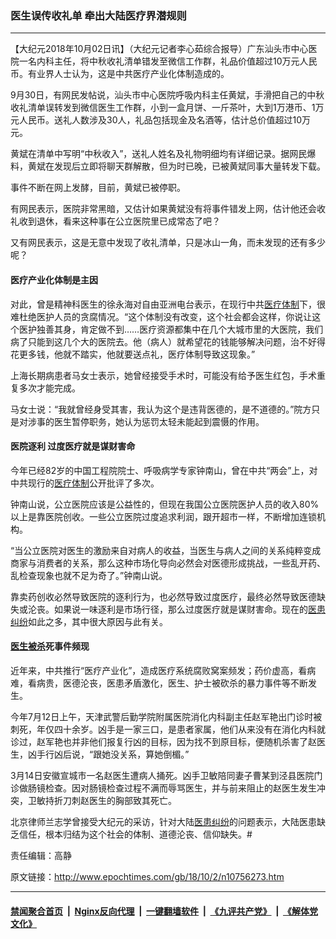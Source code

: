 ### 医生误传收礼单 牵出大陆医疗界潜规则
------------------------

<p>【大纪元2018年10月02日讯】（大纪元记者李心茹综合报导）广东汕头市中心医院一名内科主任，将中秋收礼清单错发至微信工作群，礼品价值超过10万元人民币。有业界人士认为，这是中共医疗产业化体制造成的。</p>
<p>9月30日，有网民发帖说，汕头市中心医院呼吸内科主任黄斌，手滑把自己的中秋收礼清单误转发到微信医生工作群，小到一盒月饼、一斤茶叶，大到1万港币、1万元人民币。送礼人数涉及30人，礼品包括现金及名酒等，估计总价值超过10万元。</p>
<p>黄斌在清单中写明“中秋收入”，送礼人姓名及礼物明细均有详细记录。据网民爆料，黄斌在发现后立即将聊天群解散，但为时已晚，已被黄斌同事大量转发下载。</p>
<p>事件不断在网上发酵，目前，黄斌已被停职。</p>
<p>有网民表示，医院非常黑暗，又估计如果黄斌没有将事件错发上网，估计他还会收礼收到退休，看来这种事在公立医院里已成常态了吧？</p>
<p>又有网民表示，这是无意中发现了收礼清单，只是冰山一角，而未发现的还有多少呢？</p>
<h4>医疗产业化体制是主因</h4>
<p>对此，曾是精神科医生的徐永海对自由亚洲电台表示，在现行中共<a href="http://www.epochtimes.com/gb/tag/%E5%8C%BB%E7%96%97%E4%BD%93%E5%88%B6.html">医疗体制</a>下，很难杜绝医护人员的贪腐情况。“这个体制没有改变，这个社会都会这样，你说让这个医护独善其身，肯定做不到……医疗资源都集中在几个大城市里的大医院，我们病了只能到这几个大的医院去。他（病人）就希望花的钱能够解决问题，治不好得花更多钱，他就不踏实，他就要送点礼，医疗体制导致这现象。”</p>
<p>上海长期病患者马女士表示，她曾经接受手术时，可能没有给予医生红包，手术重复多次才能完成。</p>
<p>马女士说：“我就曾经身受其害，我认为这个是违背医德的，是不道德的。”院方只是对涉事的医生暂停职务，她认为惩罚太轻未能起到震慑的作用。</p>
<h4>医院逐利 过度医疗就是谋财害命</h4>
<p>今年已经82岁的中国工程院院士、呼吸病学专家钟南山，曾在中共“两会”上，对中共现行的<a href="http://www.epochtimes.com/gb/tag/%E5%8C%BB%E7%96%97%E4%BD%93%E5%88%B6.html">医疗体制</a>公开批评了多次。</p>
<p>钟南山说，公立医院应该是公益性的，但现在我国公立医院医护人员的收入80%以上是靠医院创收。一些公立医院过度追求利润，跟开超市一样，不断增加连锁机构。</p>
<p>“当公立医院对医生的激励来自对病人的收益，当医生与病人之间的关系纯粹变成商家与消费者的关系，那么这种市场化导向必然会对医德形成挑战，一些乱开药、乱检查现象也就不足为奇了。”钟南山说。</p>
<p>靠卖药创收必然导致医院的逐利行为，也必然导致过度医疗，最终必然导致医德缺失或沦丧。如果说一味逐利是市场行径，那么过度医疗就是谋财害命。现在的<a href="http://www.epochtimes.com/gb/tag/%E5%8C%BB%E6%82%A3%E7%BA%A0%E7%BA%B7.html">医患纠纷</a>如此之多，其中很大原因与此有关。</p>
<h4><a href="http://www.epochtimes.com/gb/tag/%E5%8C%BB%E7%94%9F%E8%A2%AB%E6%9D%80.html">医生被杀</a>死事件频现</h4>
<p>近年来，中共推行“医疗产业化”，造成医疗系统腐败窝案频发；药价虚高，看病难，看病贵，医德沦丧，医患矛盾激化，医生、护士被砍杀的暴力事件等不断发生。</p>
<p>今年7月12日上午，天津武警后勤学院附属医院消化内科副主任赵军艳出门诊时被刺死，年仅四十余岁。凶手是一家三口，是患者家属，他们从来没有在消化内科就诊过，赵军艳也并非他们报复行凶的目标，因为找不到原目标，便随机杀害了赵医生，凶手行凶后说，“跟她没关系，算她倒楣。”</p>
<p>3月14日安徽宣城市一名赵医生遭病人捅死。凶手卫敏陪同妻子曹某到泾县医院门诊做肠镜检查。因对肠镜检查过程不满而辱骂医生，并与前来阻止的赵医生发生冲突，卫敏持折刀刺赵医生的胸部致其死亡。</p>
<p>北京律师兰志学曾接受大纪元的采访，针对大陆<a href="http://www.epochtimes.com/gb/tag/%E5%8C%BB%E6%82%A3%E7%BA%A0%E7%BA%B7.html">医患纠纷</a>的问题表示，大陆医患缺乏信任，根本归结为这个社会的体制、道德沦丧、信仰缺失。#</p>
<p>责任编辑：高静</p>

原文链接：http://www.epochtimes.com/gb/18/10/2/n10756273.htm


------------------------
#### [禁闻聚合首页](https://github.com/gfw-breaker/banned-news/blob/master/README.md) &nbsp;|&nbsp; [Nginx反向代理](https://github.com/gfw-breaker/open-proxy/blob/master/README.md) &nbsp;|&nbsp; [一键翻墙软件](https://github.com/gfw-breaker/nogfw/blob/master/README.md) &nbsp;|&nbsp; [《九评共产党》](https://github.com/gfw-breaker/9ping.md/blob/master/README.md#九评之一评共产党是什么) &nbsp;|&nbsp; [《解体党文化》](https://github.com/gfw-breaker/jtdwh.md/blob/master/README.md#绪论)